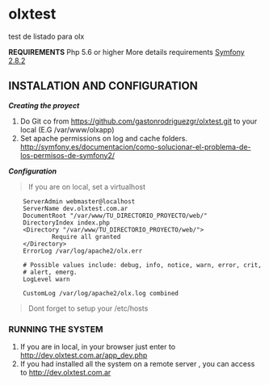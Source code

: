 # olxtest
test de listado para olx


**REQUIREMENTS**
Php 5.6 or higher
More details requirements [Symfony 2.8.2](http://symfony.com/doc/current/book/installation.html)

## INSTALATION AND CONFIGURATION
_**Creating the proyect**_
1. Do Git co from https://github.com/gastonrodriguezgr/olxtest.git to your local (E.G /var/www/olxapp)
2. Set apache permissions on log and cache folders. http://symfony.es/documentacion/como-solucionar-el-problema-de-los-permisos-de-symfony2/

_**Configuration**_
> If you are on local, set a virtualhost
	
        ServerAdmin webmaster@localhost
        ServerName dev.olxtest.com.ar
        DocumentRoot "/var/www/TU_DIRECTORIO_PROYECTO/web/"
        DirectoryIndex index.php
        <Directory "/var/www/TU_DIRECTORIO_PROYECTO/web/">
                Require all granted
        </Directory>
        ErrorLog /var/log/apache2/olx.err

        # Possible values include: debug, info, notice, warn, error, crit,
        # alert, emerg.
        LogLevel warn

        CustomLog /var/log/apache2/olx.log combined
	

> Dont forget to setup your /etc/hosts

### RUNNING THE SYSTEM
1. If you are in local, in your browser just enter to http://dev.olxtest.com.ar/app_dev.php
2. If you had installed all the system on a remote server , you can access to http://dev.olxtest.com.ar
